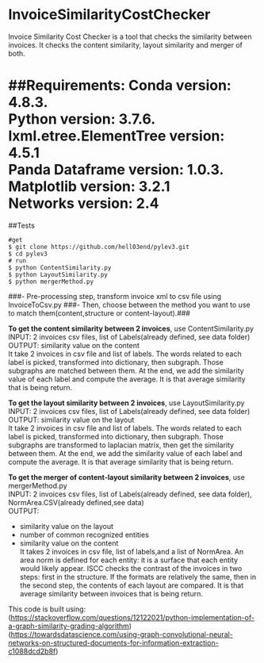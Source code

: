 # InvoiceSimilarityCostChecker
Invoice Similarity Cost Checker is a tool that checks the similarity between invoices. It checks the content similarity, layout similarity and merger of both.

##Requirements:
Conda version: 4.8.3.<br/>
Python version: 3.7.6. <br/>
lxml.etree.ElementTree version: 4.5.1 <br/>
Panda Dataframe version: 1.0.3. <br/>
Matplotlib version: 3.2.1<br/>
Networks version: 2.4<br/>
======

##Tests
```
#get 
$ git clone https://github.com/hell03end/pylev3.git
$ cd pylev3
# run
$ python ContentSimilarity.py
$ python LayoutSimilarity.py
$ python mergerMethod.py
```

###- Pre-processing step, transform invoice xml to csv file using InvoiceToCsv.py
###- Then, choose between the method you want to use to match them(content,structure or content-layout).###


**To get the content similarity between 2 invoices**, use ContentSimilarity.py <br/>
   INPUT: 2 invoices csv files, list of Labels(already defined, see data folder)<br/>
   OUTPUT: similarity value on the content<br/>
   It take 2 invoices in csv file and list of labels. The words related to each label is picked, transformed into dictionary, then subgraph.
   Those subgraphs are matched between them. 
   At the end, we add the similarity value of each label and compute the average. It is that average similarity that is being return.

    
**To get the layout similarity between 2 invoices**, use LayoutSimilarity.py<br/>
   INPUT: 2 invoices csv files, list of Labels(already defined, see data folder)<br/>
   OUTPUT: similarity value on the layout<br/>
   It take 2 invoices in csv file and list of labels. The words related to each label is picked, transformed into dictionary, then subgraph.
   Those subgraphs are transformed to laplacian matrix, then get the similarity between them.
   At the end, we add the similarity value of each label and compute the average. It is that average similarity that is being return.

**To get the merger of content-layout similarity between 2 invoices**, use mergerMethod.py<br/>
   INPUT: 2 invoices csv files, list of Labels(already defined, see data folder), NormArea.CSV(already defined,see data)<br/>
   OUTPUT: <br/>
   - similarity value on the layout<br/>
   - number of common recognized entities<br/>
   - similarity value on the content<br/>
   It takes 2 invoices in csv file, list of labels,and a list of NormArea.
   An area norm is defined for each entity: it is a surface that each entity would likely appear.
   ISCC checks the contrast of the invoices in two steps: first in the structure.
   If the formats are relatively the same, then in the second step, the contents of each layout are compared.
   It is that average similarity between invoices that is being return.
  

This code is built using:
(https://stackoverflow.com/questions/12122021/python-implementation-of-a-graph-similarity-grading-algorithm)
(https://towardsdatascience.com/using-graph-convolutional-neural-networks-on-structured-documents-for-information-extraction-c1088dcd2b8f)
